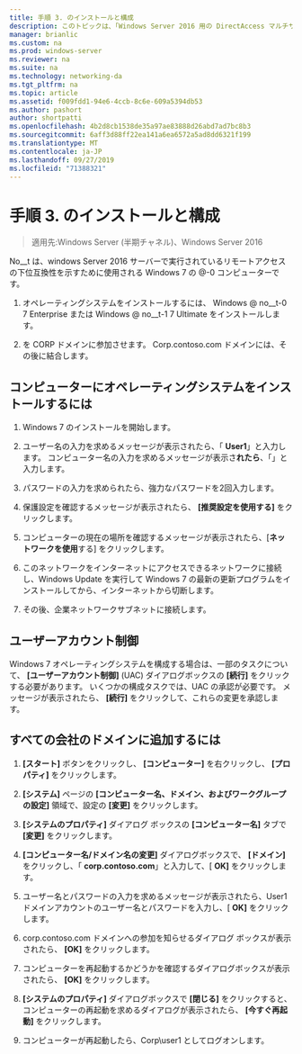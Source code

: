 ```yaml
---
title: 手順 3. のインストールと構成
description: このトピックは、「Windows Server 2016 用の DirectAccess マルチサイト展開のテストラボガイド」の一部です。
manager: brianlic
ms.custom: na
ms.prod: windows-server
ms.reviewer: na
ms.suite: na
ms.technology: networking-da
ms.tgt_pltfrm: na
ms.topic: article
ms.assetid: f009fdd1-94e6-4ccb-8c6e-609a5394db53
ms.author: pashort
author: shortpatti
ms.openlocfilehash: 4b2d8cb1538de35a97ae83888d26abd7ad7bc8b3
ms.sourcegitcommit: 6aff3d88ff22ea141a6ea6572a5ad8dd6321f199
ms.translationtype: MT
ms.contentlocale: ja-JP
ms.lasthandoff: 09/27/2019
ms.locfileid: "71388321"
---
```

# <a name="step-3-install-and-configure-client2"></a>手順 3. のインストールと構成

>適用先:Windows Server (半期チャネル)、Windows Server 2016

No__t は、windows Server 2016 サーバーで実行されているリモートアクセスの下位互換性を示すために使用される Windows 7 の @-0 コンピューターです。  
  
1. オペレーティングシステムをインストールするには、 Windows @ no__t-0 7 Enterprise または Windows @ no__t-1 7 Ultimate をインストールします。  
  
2. を CORP ドメインに参加させます。 Corp.contoso.com ドメインには、その後に結合します。  
  
## <a name="to-install-the-operating-system-on-client2"></a>コンピューターにオペレーティングシステムをインストールするには  
  
1.  Windows 7 のインストールを開始します。  
  
2.  ユーザー名の入力を求めるメッセージが表示されたら、「 **User1**」と入力します。 コンピューター名の入力を求めるメッセージが表示さ**れたら**、「」と入力します。  
  
3.  パスワードの入力を求められたら、強力なパスワードを2回入力します。  
  
4.  保護設定を確認するメッセージが表示されたら、 **[推奨設定を使用する]** をクリックします。  
  
5.  コンピューターの現在の場所を確認するメッセージが表示されたら、[**ネットワークを使用**する] をクリックします。  
  
6.  このネットワークをインターネットにアクセスできるネットワークに接続し、Windows Update を実行して Windows 7 の最新の更新プログラムをインストールしてから、インターネットから切断します。  
  
7.  その後、企業ネットワークサブネットに接続します。  
  
## <a name="user-account-control"></a>ユーザーアカウント制御  
Windows 7 オペレーティングシステムを構成する場合は、一部のタスクについて、 **[ユーザーアカウント制御]** (UAC) ダイアログボックスの **[続行]** をクリックする必要があります。 いくつかの構成タスクでは、UAC の承認が必要です。 メッセージが表示されたら、 **[続行]** をクリックして、これらの変更を承認します。  
  
## <a name="to-join-client2-to-the-corp-domain"></a>すべての会社のドメインに追加するには  
  
1.  **[スタート]** ボタンをクリックし、 **[コンピューター]** を右クリックし、 **[プロパティ]** をクリックします。  
  
2.  **[システム]** ページの **[コンピューター名、ドメイン、およびワークグループの設定]** 領域で、設定の **[変更]** をクリックします。  
  
3.  **[システムのプロパティ]** ダイアログ ボックスの **[コンピューター名]** タブで **[変更]** をクリックします。  
  
4.  **[コンピューター名/ドメイン名の変更]** ダイアログボックスで、 **[ドメイン]** をクリックし、「 **corp.contoso.com**」と入力して、[ **OK]** をクリックします。  
  
5.  ユーザー名とパスワードの入力を求めるメッセージが表示されたら、User1 ドメインアカウントのユーザー名とパスワードを入力し、[ **OK]** をクリックします。  
  
6.  corp.contoso.com ドメインへの参加を知らせるダイアログ ボックスが表示されたら、 **[OK]** をクリックします。  
  
7.  コンピューターを再起動するかどうかを確認するダイアログボックスが表示されたら、 **[OK]** をクリックします。  
  
8.  **[システムのプロパティ]** ダイアログボックスで **[閉じる]** をクリックすると、コンピューターの再起動を求めるダイアログが表示されたら、 **[今すぐ再起動]** をクリックします。  
  
9. コンピューターが再起動したら、Corp\user1 としてログオンします。
